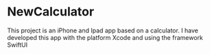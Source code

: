 # NewCalculator
This project is an iPhone and Ipad app based on a calculator. I have developed this app with the platform Xcode and using the framework SwiftUI
